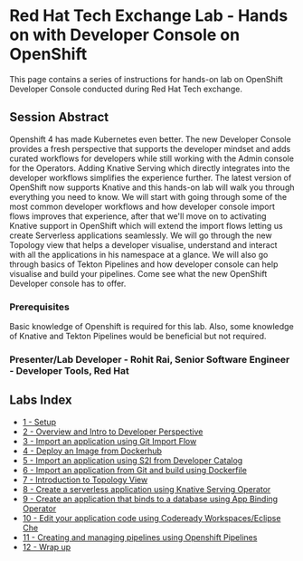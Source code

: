 # Red Hat Tech Exchange Lab - Hands on with Developer Console on OpenShift

This page contains a series of instructions for hands-on lab on OpenShift Developer Console conducted during Red Hat Tech exchange.


## Session Abstract
Openshift 4 has made Kubernetes even better. The new Developer Console provides a fresh perspective that supports the developer mindset and adds curated workflows for developers while still working with the Admin console for the Operators. Adding Knative Serving which directly integrates into the developer workflows simplifies the experience further. The latest version of OpenShift now supports Knative and this hands-on lab will walk you through everything you need to know. We will start with going through some of the most common developer workflows and how developer console import flows improves that experience, after that we'll move on to activating Knative support in OpenShift which will extend the import flows letting us create Serverless applications seamlessly. We will go through the new Topology view that helps a developer visualise, understand and interact with all the applications in his namespace at a glance. We will also go through basics of Tekton Pipelines and how developer console can help visualise and build your pipelines. Come see what the new OpenShift Developer console has to offer.


### Prerequisites
Basic knowledge of Openshift is required for this lab. Also, some knowledge of Knative and Tekton Pipelines would be beneficial but not required.


### Presenter/Lab Developer - Rohit Rai, Senior Software Engineer - Developer Tools, Red Hat



## Labs Index

* [1 - Setup](./setup.md)<br>
* [2 - Overview and Intro to Developer Perspective](./overview.md)<br>
* [3 - Import an application using Git Import Flow](./git-import.md)<br>
* [4 - Deploy an Image from Dockerhub](./deploy-image.md)<br>
* [5 - Import an application using S2I from Developer Catalog](./s2i.md)<br>
* [6 - Import an application from Git and build using Dockerfile](./dockerfile.md)<br>
* [7 - Introduction to Topology View](./topology.md)<br>
* [8 - Create a serverless application using Knative Serving Operator](./serverless.md)<br>
* [9 - Create an application that binds to a database using App Binding Operator](./app-binding.md)<br>
* [10 - Edit your application code using Codeready Workspaces/Eclipse Che](./che.md)<br>
* [11 - Creating and managing pipelines using Openshift Pipelines](./tekton.md)<br>
* [12 - Wrap up](./wrap.md)<br>
